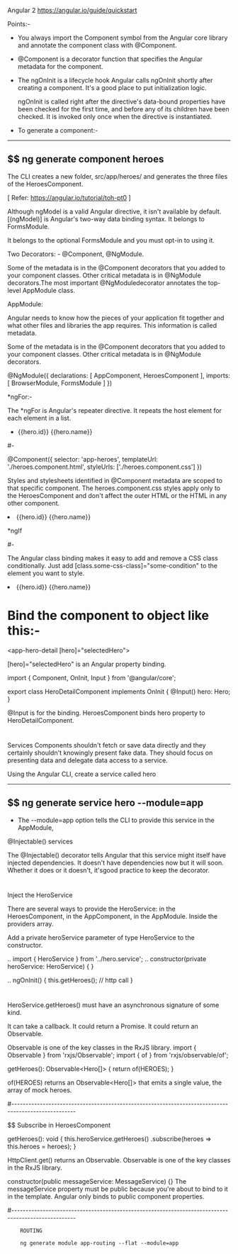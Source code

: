 Angular 2
https://angular.io/guide/quickstart


Points:-
* You always import the Component symbol from the Angular core library and annotate the component class with @Component.
* @Component is a decorator function that specifies the Angular metadata for the component.
* The ngOnInit is a lifecycle hook Angular calls ngOnInit shortly after creating a component. It's a good place to put initialization logic.
	
	ngOnInit is called right after the directive's data-bound properties have been checked for the first time, and before any of its children have been
	checked. It is invoked only once when the directive is instantiated.

* To generate a component:-

----------------------------------------------
$$ ng generate component heroes
----------------------------------------------

The CLI creates a new folder, src/app/heroes/ and generates the three files of 
the HeroesComponent.

[ Refer: https://angular.io/tutorial/toh-pt0 ]

Although ngModel is a valid Angular directive, it isn't available by default.
[(ngModel)] is Angular's two-way data binding syntax. It belongs to FormsModule.


It belongs to the optional FormsModule and you must opt-in to using it.

Two Decorators: - @Component, @NgModule.

Some of the metadata is in the @Component decorators that you added to your component classes. Other critical
metadata is in @NgModule decorators.The most important @NgModuledecorator annotates the top-level AppModule 
class.



AppModule:

Angular needs to know how the pieces of your application fit together and what other files and 
libraries the app requires. This information is called metadata.

Some of the metadata is in the @Component decorators that you added to your component classes. Other critical metadata is in @NgModule decorators.

@NgModule({
  declarations: [
    AppComponent,
    HeroesComponent
  ],
  imports: [
    BrowserModule,
    FormsModule
  ]
})

*ngFor:-

The *ngFor is Angular's repeater directive. It repeats the host element for each element in a list.

<ul class="heroes">
  <li *ngFor="let hero of heroes">
    <span class="badge">{{hero.id}}</span> {{hero.name}}
  </li>
</ul>

#-

@Component({
  selector: 'app-heroes',
  templateUrl: './heroes.component.html',
  styleUrls: ['./heroes.component.css']
})

Styles and stylesheets identified in @Component metadata are scoped to that specific component. The heroes.component.css styles apply only to the 
HeroesComponent and don't affect the outer HTML or the HTML in any other component.

<li *ngFor="let hero of heroes" (click)="onSelect(hero)">
	 <span class="badge">{{hero.id}}</span> {{hero.name}}


*ngIf

<div *ngIf="selectedHero">

#-

The Angular class binding makes it easy to add and remove a CSS class conditionally. Just add [class.some-css-class]="some-condition" to the element you
want to style.

<li *ngFor="let hero of heroes"
  [class.selected]="hero === selectedHero"
  (click)="onSelect(hero)">
  <span class="badge">{{hero.id}}</span> {{hero.name}}
</li>


# Bind the component to object like this:-

<app-hero-detail [hero]="selectedHero"></app-hero-detail>

[hero]="selectedHero" is an Angular property binding.


import { Component, OnInit, Input } from '@angular/core';

export class HeroDetailComponent implements OnInit {
  @Input() hero: Hero;
}


@Input is for the binding. HeroesComponent binds hero property to HeroDetailComponent.

#

Services
Components shouldn't fetch or save data directly and they certainly shouldn't knowingly present fake data. 
They should focus on presenting data and delegate data access to a service.

Using the Angular CLI, create a service called hero

-------------------------------------------------------
$$ ng generate service hero --module=app
-------------------------------------------------------
* The --module=app option tells the CLI to provide this service in the AppModule,

@Injectable() services

The @Injectable() decorator tells Angular that this service might itself have injected dependencies. It doesn't have dependencies now but it will soon. Whether it does or it 
doesn't, it'sgood practice to keep the decorator.


# 

Inject the HeroService

There are several ways to provide the HeroService: in the HeroesComponent, in the AppComponent, in the AppModule.
Inside the providers array.

Add a private heroService parameter of type HeroService to the constructor.

.. 
import { HeroService } from '../hero.service';
..
constructor(private heroService: HeroService) { }

..
ngOnInit() {
  this.getHeroes(); // http call
}

#

HeroService.getHeroes() must have an asynchronous signature of some kind.

It can take a callback. It could return a Promise. It could return an Observable.


Observable is one of the key classes in the RxJS library.
import { Observable } from 'rxjs/Observable';
import { of } from 'rxjs/observable/of';

getHeroes(): Observable<Hero[]> {
  return of(HEROES);
}


of(HEROES) returns an Observable<Hero[]> that emits a single value, the array of mock heroes.

#----------------------------------------------------------------------------------------------------

$$ Subscribe in HeroesComponent

getHeroes(): void {
  this.heroService.getHeroes()
      .subscribe(heroes => this.heroes = heroes);
}

HttpClient.get() returns an Observable. Observable is one of the key classes in the RxJS library.


constructor(public messageService: MessageService) {}
The messageService property must be public because you're about to bind to it in the template.
Angular only binds to public component properties.

#----------------------------------------------------------------------------------------------------


		ROUTING

		ng generate module app-routing --flat --module=app